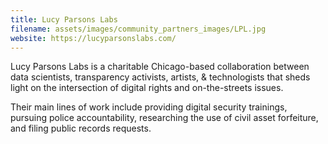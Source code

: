 ```yaml
---
title: Lucy Parsons Labs
filename: assets/images/community_partners_images/LPL.jpg
website: https://lucyparsonslabs.com/
---
```

Lucy Parsons Labs is a charitable Chicago-based collaboration between data scientists, transparency activists, artists, & technologists that sheds light on the intersection of digital rights and on-the-streets issues.

Their main lines of work include providing digital security trainings, pursuing police accountability, researching the use of civil asset forfeiture, and filing public records requests.